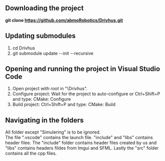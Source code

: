## Downloading the project
**git clone https://github.com/abmoRobotics/Drivhus.git**
## Updating submodules
1. cd Drivhus
2. git submodule update --init --recursive
## Opening and running the project in Visual Studio Code
1. Open project with root in "\Drivhus".
2. Configure project: Wait for the project to auto-configure or Ctrl+Shift+P and type: CMake: Configure
3. Build project: Ctrl+Shift+P and type: CMake: Build
## Navigating in the folders 
All folder except "Simulering" is to be ignored.  
The file ".vscode" contains the launch file. 
"include" and "libs" contains header filee. The "include" folder contains header files created by us and "libs" contains headers fildes from Imgui and SFML. 
Lastly the "src" folder contains all the cpp files. 
